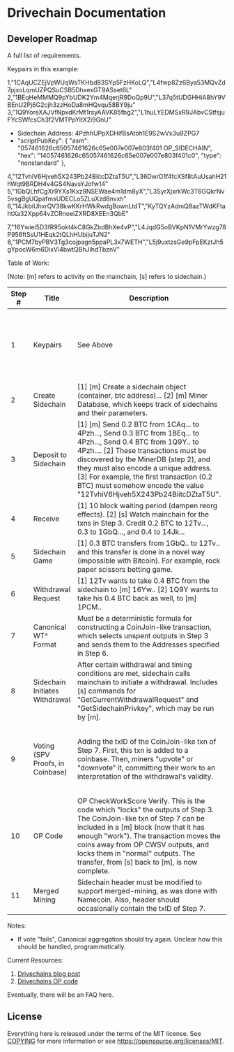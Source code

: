 Drivechain Documentation
=========================


Developer Roadmap
-----------------------

A full list of requirements.

Keypairs in this example:

1,"1CAqUCZEjVpWUqWsTKHbd83SYp5FzHKoLQ","L4fwp8Zz6Bya53MQvZd7pjxoLqmUZPQSuCSB5DhxexGT9ASset6L"
2,"1BEqHeMMMQ9pYbUDK2Ym4MqerjR9DoQp9U","L37q5tUDGHHiA8hY9VBEnU2Pj6G2cjh3zzHoDa8mHQvqu58BY9ju"
3,"1Q9YoreXAJVfNpxdKrMt1rsyAAVK85fbg2","L1huLYEDMSxR9JAbvCStfsjuFYcSWfcsCh3f2VMTPpYitX2i9GnU"

* Sidechain Address: 4PzhhUPpXDHifBsAtoh1E9S2wVx3u9ZPG7   
* "scriptPubKey": {
    "asm": "057461626c65057461626c65e007e007e803f401 OP_SIDECHAIN",
    "hex": "14057461626c65057461626c65e007e007e803f401c0",
    "type": "nonstandard"
  },


4,"12TvhiV6Hjveh5X243Pb24BiitcDZtaT5U","L36DwrD1f4fcXSf8tAuUsahH21hWqt9BRDH4v4GS4NavsYJofw14"
5,"1GbQLhfCgXr9YXs1Kxz9NSEWae4m1dm8yX","L3SyrXjxrkWc3T6GQkrNv5vsgBgUQpafmsUDECLo5ZLuXzd8nvxh"
6,"14JkbiUhxrQV38kwKKrHWkRwdgBownLtdT","KyTQYzAdmQ8azTWdKFtahtXa32Xpp64vZCRnoeiZXRD8XEEn3QbE"

7,"16Ywiei5D3fR95okt4kC8GkZbdBhXe4vP","L4JqdG5oBVKpN1VMrYwzg78P956ftSsU1HEqk2tQLhHUbijuTJN2"
8,"1PCM7byPBV3Tg3cojpagn5ppaPL3x7WETH","L5j9uxtzsGe9pFpEKztJh5gYpocW6m6DixVi4bwtQBhJihdTbznV"

Table of Work:

(Note: [m] refers to activity on the mainchain, [s] refers to sidechain.)

| Step # | Title                            | Description                                                                                                                                                                                                                                                                                                                                         | Owner   | Status                                                    |
|--------|----------------------------------|-----------------------------------------------------------------------------------------------------------------------------------------------------------------------------------------------------------------------------------------------------------------------------------------------------------------------------------------------------|---------|-----------------------------------------------------------|
| 1      | Keypairs                         | See Above                                                                                                                                                                                                                                                                                                                                           | N/A     | 70% Sidechain address should have different prefix ("4"). |
| 2      | Create Sidechain                 | [1] [m] Create a sidechain object (container, btc address)... [2] [m] Miner Database, which keeps track of sidechains and their parameters.                                                                                                                                           | Patrick | Complete                                                  |
| 3      | Deposit to Sidechain             | [1] [m] Send 0.2 BTC from 1CAq... to 4Pzh..., Send 0.3 BTC from 1BEq... to 4Pzh..., Send 0.4 BTC from 1Q9Y.. to 4Pzh.... [2] These transactions must be discovered by the MinerDB (step 2), and they must also encode a unique address. [3] For example, the first transaction (0.2 BTC) must somehow encode the value "12TvhiV6Hjveh5X243Pb24BiitcDZtaT5U". | ?       | Nothing Done                                              |
| 4      | Receive                          | [1] 10 block waiting period (dampen reorg effects). [2] [s] Watch mainchain for the txns in Step 3. Credit 0.2 BTC to 12Tv..., 0.3 to 1GbQ..., and 0.4 to 14Jk...                                                                                                                                                                                       | ?       | Nothing Done                                              |
| 5      | Sidechain Game                   | [1] 0.3 BTC transfers from 1GbQ.. to 12Tv.. and this transfer is done in a novel way (impossible with Bitcoin). For example, rock paper scissors betting game.                                                                                                                                                                                        | ?       | Nothing Done - Low Priority                               |
| 6      | Withdrawal Request               | [1] 12Tv wants to take 0.4 BTC from the sidechain to [m] 16Yw.. [2] 1Q9Y wants to take his 0.4 BTC back as well, to [m] 1PCM..                                                                                                                                                                                                                          | ?       | Nothing Done                                              |
| 7      | Canonical WT^ Format             | Must be a deterministic formula for constructing a CoinJoin-like transaction, which selects unspent outputs in Step 3 and sends them to the Addresses specified in Step 6.                                                                                                                                                                          | ?       | Nothing Done                                              |
| 8      | Sidechain Initiates Withdrawal   | After certain withdrawal and timing conditions are met, sidechain calls mainchain to initiate a withdrawal. Includes [s] commands for "GetCurrentWithdrawalRequest" and "GetSidechainPrivkey", which may be run by [m].                                                                                                                             | Patrick | 80% - Nearly worked through.                              |
| 9      | Voting (SPV Proofs, in Coinbase) | Adding the txID of the CoinJoin-like txn of Step 7. First, this txn is added to a coinbase. Then, miners "upvote" or "downvote" it, committing their work to an interpretation of the withdrawal's validity.                                                                                                                                        | Patrick | 90% Needs testing, and integration with nearby pieces.    |
| 10     | OP Code                          | OP CheckWorkScore Verify. This is the code which "locks" the outputs of Step 3. The CoinJoin-like txn of Step 7 can be included in a [m] block (now that it has enough "work"). The transaction moves the coins away from OP CWSV outputs, and locks them in "normal" outputs. The transfer, from [s] back to [m], is now complete.                 | Patrick | 90% Needs testing, and integration with nearby pieces.    |
| 11     | Merged Mining                    | Sidechain header must be modified to support merged-mining, as was done with Namecoin. Also, header should occasionally contain the txID of Step 7.                                                                                                                                                                                                 | ?       | Nothing Done                                              |



Notes:

* If vote "fails", Canonical aggregation should try again. Unclear how this should be handled, programmatically.

Current Resources:

1. [Drivechains blog post](http://www.truthcoin.info/blog/drivechain/) 
2. [Drivechains OP code](http://www.truthcoin.info/blog/drivechain-op-code/)

Eventually, there will be an FAQ here.


License
-------

Everything here is released under the terms of the MIT license. See [COPYING](COPYING) for more
information or see https://opensource.org/licenses/MIT.
